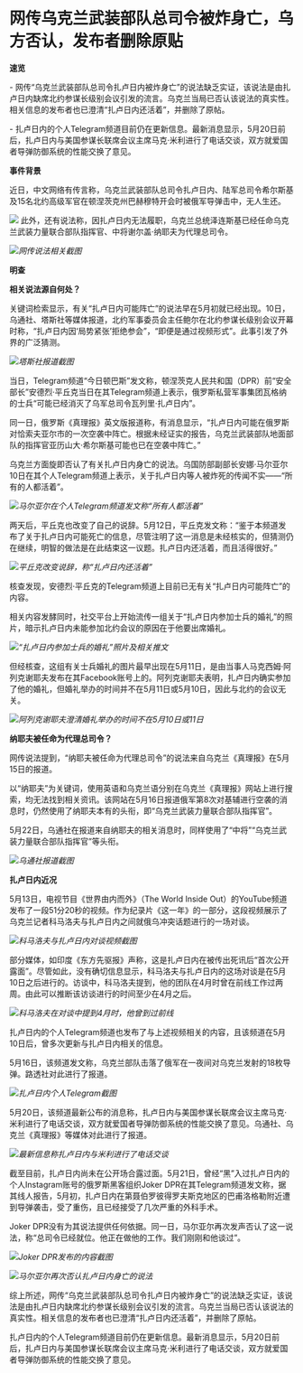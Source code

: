 # 网传乌克兰武装部队总司令被炸身亡，乌方否认，发布者删除原贴

**速览**

\-
网传“乌克兰武装部队总司令扎卢日内被炸身亡”的说法缺乏实证，该说法是由扎卢日内缺席北约参谋长级别会议引发的流言。乌克兰当局已否认该说法的真实性。相关信息的发布者也已澄清“扎卢日内还活着”，并删除了原帖。

\-
扎卢日内的个人Telegram频道目前仍在更新信息。最新消息显示，5月20日前后，扎卢日内与美国参谋长联席会议主席马克·米利进行了电话交谈，双方就爱国者导弹防御系统的性能交换了意见。

**事件背景**

近日，中文网络有传言称，乌克兰武装部队总司令扎卢日内、陆军总司令希尔斯基及15名北约高级军官在顿涅茨克州巴赫穆特开会时被俄军导弹击中，无人生还。

![](https://inews.gtimg.com/om_bt/O6teaF0sxvj8XK37eY87bEFQubQZojdNaB9wLRkdYsMFsAA/1000)
此外，还有说法称，因扎卢日内无法履职，乌克兰总统泽连斯基已经任命乌克兰武装力量联合部队指挥官、中将谢尔盖·纳耶夫为代理总司令。

![](https://inews.gtimg.com/om_bt/O4arVwX0dfP9lo0nYKVvXJOCwlxJL3jBQ0c9cldTbv0MsAA/1000)_网传说法相关截图_

**明查**

**相关说法源自何处？**

关键词检索显示，有关“扎卢日内可能阵亡”的说法早在5月初就已经出现。10日，乌通社、塔斯社等媒体报道，北约军事委员会主任鲍尔在北约参谋长级别会议开幕时称，“扎卢日内因‘局势紧张’拒绝参会”，“即便是通过视频形式”。此事引发了外界的广泛猜测。

![](https://inews.gtimg.com/om_bt/OJOt3FCdYidwsTcY5khNfJN6-_y3euWxSBAyd-MP-9m1IAA/1000)_塔斯社报道截图_

当日，Telegram频道“今日顿巴斯”发文称，顿涅茨克人民共和国（DPR）前“安全部长”安德烈·平丘克当日在其Telegram频道上表示，俄罗斯私营军事集团瓦格纳的士兵“可能已经消灭了乌军总司令瓦列里·扎卢日内”。

同一日，俄罗斯《真理报》英文版报道称，有消息显示，“扎卢日内可能在俄罗斯对恰索夫亚尔市的一次空袭中阵亡。根据未经证实的报告，乌克兰武装部队地面部队的指挥官亚历山大·希尔斯基可能也已在空袭中阵亡。”

乌克兰方面旋即否认了有关扎卢日内身亡的说法。乌国防部副部长安娜·马尔亚尔10日在其个人Telegram频道上表示，关于扎卢日内等人被炸死的传闻不实——“所有的人都活着”。

![](https://inews.gtimg.com/om_bt/OdLaJ-wSLOgOoz6fbQLSd6qtftVgboXECH3OdM5-QeO2UAA/1000)_马尔亚尔在个人Telegram频道发文称“所有人都活着”_

两天后，平丘克也改变了自己的说辞。5月12日，平丘克发文称：“鉴于本频道发布了关于扎卢日内可能死亡的信息，尽管注明了这一消息是未经核实的，但猜测仍在继续，明智的做法是在此结束这一议题。扎卢日内还活着，而且活得很好。”

![](https://inews.gtimg.com/om_bt/O29CXdaEl1t1UWWGpFtJYJNZZx0dJtdeoNM01EptYZqRUAA/1000)_平丘克改变说辞，称“扎卢日内还活着”_

核查发现，安德烈·平丘克的Telegram频道上目前已无有关“扎卢日内可能阵亡”的内容。

相关内容发酵同时，社交平台上开始流传一组关于“扎卢日内参加士兵的婚礼”的照片，暗示扎卢日内未能参加北约会议的原因在于他要出席婚礼。

![](https://inews.gtimg.com/om_bt/OCNPhcMEVN0nwWncfriK3S9hNelqcp32yTVx523tuXqgAAA/1000)_“扎卢日内参加士兵的婚礼”照片及相关推文_

但经核查，这组有关士兵婚礼的图片最早出现在5月11日，是由当事人马克西姆·阿列克谢耶夫发布在其Facebook账号上的。阿列克谢耶夫表明，扎卢日内确实参加了他的婚礼，但婚礼举办的时间并不在5月11日或5月10日，因此与北约的会议无关。

![](https://inews.gtimg.com/om_bt/O432TwXc6zjYEOguwthosXnrhIBxZGV3G5krw3su8L4B4AA/1000)_阿列克谢耶夫澄清婚礼举办的时间不在5月10日或11日_

**纳耶夫被任命为代理总司令？**

网传说法提到，“纳耶夫被任命为代理总司令”的说法来自乌克兰《真理报》在5月15日的报道。

以“纳耶夫”为关键词，使用英语和乌克兰语分别在乌克兰《真理报》网站上进行搜索，均无法找到相关资讯。该网站在5月16日报道俄军第8次对基辅进行空袭的消息时，仍然使用了纳耶夫本有的头衔，即“乌克兰武装力量联合部队指挥官”。

5月22日，乌通社在报道来自纳耶夫的相关消息时，同样使用了“中将”“乌克兰武装力量联合部队指挥官”等头衔。

![](https://inews.gtimg.com/om_bt/OGe6BAeJeuwauR5uUDDluMDmQOs5gEggPPFNmG_7hwnOQAA/1000)_乌通社报道截图_

**扎卢日内近况**

5月13日，电视节目《世界由内而外》（The World Inside
Out）的YouTube频道发布了一段51分20秒的视频。作为纪录片《这一年》的一部分，这段视频展示了乌克兰记者科马洛夫与扎卢日内之间就俄乌冲突话题进行的一场对谈。

![](https://inews.gtimg.com/om_bt/OAhNScThyD0EbB4nedw6yBtxoYfQIMO3-1AG0stictkfcAA/1000)_科马洛夫与扎卢日内对谈视频截图_

部分媒体，如印度《东方先驱报》声称，这是扎卢日内在被传出死讯后“首次公开露面”。尽管如此，没有确切信息显示，科马洛夫与扎卢日内的这场对谈是在5月10日之后进行的。访谈中，科马洛夫提到，他的团队在4月时曾在前线工作过两周。由此可以推断该访谈进行的时间至少在4月之后。

![](https://inews.gtimg.com/om_bt/OX5q5WzeIo_eQsALZpLnh4jXpJbRl-lCXCOM-JBlllHh8AA/1000)_科马洛夫在对谈中提到4月时，他曾到过前线_

扎卢日内的个人Telegram频道也发布了与上述视频相关的内容，且该频道在5月10日后，曾多次更新与扎卢日内相关的信息。

5月16日，该频道发文称，乌克兰部队击落了俄军在一夜间对乌克兰发射的18枚导弹。路透社对此进行了报道。

![](https://inews.gtimg.com/om_bt/OK9DD7m94p7fDT-51fA24lgPA7SDwkASzGtEW2a5HMj8wAA/1000)_扎卢日内个人Telegram截图_

5月20日，该频道最新公布的消息称，扎卢日内与美国参谋长联席会议主席马克·米利进行了电话交谈，双方就爱国者导弹防御系统的性能交换了意见。乌通社、乌克兰《真理报》等媒体对此进行了报道。

![](https://inews.gtimg.com/om_bt/OnOfa2fu0lwd-iNrJBCM-271Y5e4BcNpO-TfSs6i8NlsoAA/1000)_最新信息称扎卢日内与米利进行了电话交谈_

截至目前，扎卢日内尚未在公开场合露过面。5月21日，曾经“黑”入过扎卢日内的个人Instagram账号的俄罗斯黑客组织Joker
DPR在其Telegram频道发文称，据其线人报告，5月初，扎卢日内在第聂伯罗彼得罗夫斯克地区的巴甫洛格勒附近遭到导弹袭击，受了重伤，且已经接受了几次严重的外科手术。

Joker DPR没有为其说法提供任何依据。同一日，马尔亚尔再次发声否认了这一说法，称“总司令已经就位。他正在做他的工作。我们刚刚和他谈过”。

![](https://inews.gtimg.com/om_bt/OlIEjQYjp114AJC7i6T8mdP8GP-04pPLvGQvxY4UhKeIkAA/1000)_Joker
DPR发布的内容截图_

![](https://inews.gtimg.com/om_bt/O9lJ5dlx4kEf8-Jwgocn-elckdJMhoolGYU5EdqexDZdMAA/1000)_马尔亚尔再次否认扎卢日内身亡的说法_

综上所述，网传“乌克兰武装部队总司令扎卢日内被炸身亡”的说法缺乏实证，该说法是由扎卢日内缺席北约参谋长级别会议引发的流言。乌克兰当局已否认该说法的真实性。相关信息的发布者也已澄清“扎卢日内还活着”，并删除了原帖。

扎卢日内的个人Telegram频道目前仍在更新信息。最新消息显示，5月20日前后，扎卢日内与美国参谋长联席会议主席马克·米利进行了电话交谈，双方就爱国者导弹防御系统的性能交换了意见。

